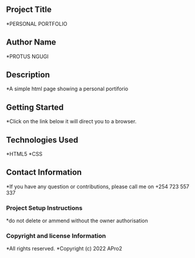 ## Project Title
*PERSONAL PORTFOLIO

## Author Name
*PROTUS NGUGI

## Description
*A simple html page showing a personal portiforio

## Getting Started
*Click on the link below it will direct you to a browser.

## Technologies Used
*HTML5
*CSS

## Contact Information
*If you have any question or contributions, please call me on +254 723 557 337

### Project Setup Instructions
*do not delete or ammend without the owner authorisation

### Copyright and license Information
*All rights reserved.
*Copyright (c) 2022 APro2
